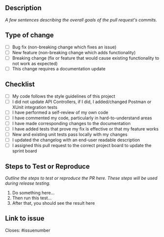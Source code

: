 ## Description

_A few sentences describing the overall goals of the pull request's commits._

## Type of change

-   [ ] Bug fix (non-breaking change which fixes an issue)
-   [ ] New feature (non-breaking change which adds functionality)
-   [ ] Breaking change (fix or feature that would cause existing functionality to not work as expected)
-   [ ] This change requires a documentation update

## Checklist

-   [ ] My code follows the style guidelines of this project
-   [ ] I did not update API Controllers, if I did, I added/changed Postman or XUnit integration tests
-   [ ] I have performed a self-review of my own code
-   [ ] I have commented my code, particularly in hard-to-understand areas
-   [ ] I have made corresponding changes to the documentation
-   [ ] I have added tests that prove my fix is effective or that my feature works
-   [ ] New and existing unit tests pass locally with my changes
-   [ ] I updated the changelog with an end-user readable description
-   [ ] I assigned this pull request to the correct project board to update the sprint board

## Steps to Test or Reproduce

_Outline the steps to test or reproduce the PR here._
_These steps will be used during release testing._

1. Do something here...
2. Then run this test...
3. After that, you should see the result here

## Link to issue

Closes: #issuenumber
